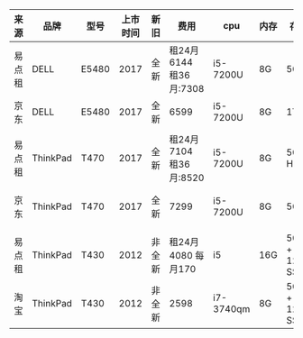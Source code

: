 | 来源   | 品牌 | 型号 | 上市时间 | 新旧 | 费用 | cpu | 内存 | 存储 | 显卡 | 链接 |
| ------ | -------- | ------- | ------- | ------- |------- | -------- | -------- | -------- |-------- | -------- |
| 易点租 |   DELL  |   E5480 | 2017 | 全新 | 租24月6144</br>租36月:7308 |  i5-7200U | 8G  |  500G | 集成 | [链接](https://www.edianzu.com/item/111185) |
|  京东  | DELL   | E5480  | 2017 | 全新 | 6599  | i5-7200U |  8G | 1T  | 集成 | [链接](https://item.jd.com/12629712122.html) |
| | | | | | | | | | | |
| 易点租 |   ThinkPad  |   T470 | 2017 | 全新 | 租24月7104</br>租36月:8520 |  i5-7200U | 8G  |  500G HDD | 2G 独显 | [链接](https://www.edianzu.com/item/114324) |
|  京东  | ThinkPad  |   T470   | 2017 | 全新 | 7299  | i5-7200U | 8G  |  500G  | 2G 独显 | [链接](https://item.jd.com/5991355.html) |
| | | | | | | | | | | |
| 易点租 |   ThinkPad  |   T430 | 2012 | 非全新 | 租24月4080 每月170 |  i5 | 16G  |  500G + 128G SSD | 集成 | [链接](https://www.edianzu.com/item/111606) |Pak
| 淘宝 | ThinkPad | T430 | 2012 | 非全新 | 2598 | i7-3740qm | 8G | 500G + 120G SSD |  集成 | [链接](https://item.taobao.com/item.htm?spm=a230r.1.14.1.3d5c1849HqMXjG&id=42509038306&ns=1&abbucket=7#detail) |


